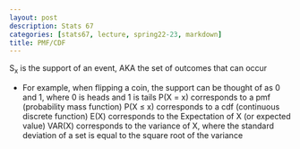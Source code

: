```yaml
---
layout: post
description: Stats 67
categories: [stats67, lecture, spring22-23, markdown]
title: PMF/CDF
---
```


S<sub>x</sub> is the support of an event, AKA the set of outcomes that can occur
- For example, when flipping a coin, the support can be thought of as 0 and 1, where 0 is heads and 1 is tails
P(X = x) corresponds to a pmf (probability mass function)
P(X ≤ x) corresponds to a cdf (continuous discrete function)
E(X) corresponds to the Expectation of X (or expected value)
VAR(X) corresponds to the variance of X, where the standard deviation of a set is equal to the square root of the variance